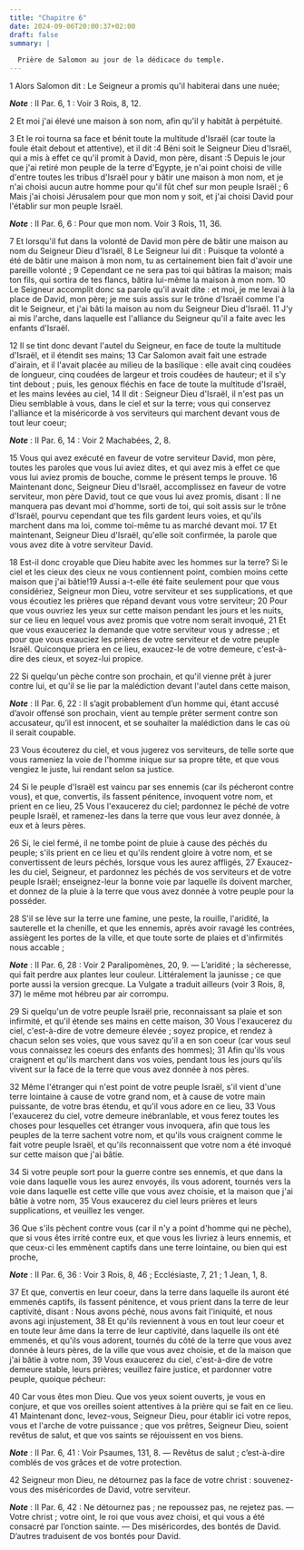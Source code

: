 ```yaml
---
title: "Chapitre 6"
date: 2024-09-06T20:00:37+02:00
draft: false
summary: |
  
  Prière de Salomon au jour de la dédicace du temple.
---
```



1 Alors Salomon dit : Le Seigneur a promis qu'il habiterai dans une nuée;

***Note*** :  II Par. 6, 1 : Voir 3 Rois, 8, 12.

2 Et moi j'ai élevé une maison à son nom, afin qu'il y habitât à perpétuité.


3 Et le roi tourna sa face et bénit toute la multitude d'Israël (car toute la foule était debout et attentive), et il dit :4 Béni soit le Seigneur Dieu d'Israël, qui a mis à effet ce qu'il promit à David, mon père, disant :5 Depuis le jour que j'ai retiré mon peuple de la terre d'Egypte, je n'ai point choisi de ville d'entre toutes les tribus d'Israël pour y bâtir une maison à mon nom, et je n'ai choisi aucun autre homme pour qu'il fût chef sur mon peuple Israël ; 6 Mais j'ai choisi Jérusalem pour que mon nom y soit, et j'ai choisi David pour l'établir sur mon peuple Israël.

***Note*** :  II Par. 6, 6 : Pour que mon nom. Voir 3 Rois, 11, 36.

7 Et lorsqu'il fut dans la volonté de David mon père de bâtir une maison au nom du Seigneur Dieu d'Israël, 8 Le Seigneur lui dit : Puisque ta volonté a été de bâtir une maison à mon nom, tu as certainement bien fait d'avoir une pareille volonté ; 9 Cependant ce ne sera pas toi qui bâtiras la maison; mais ton fils, qui sortira de tes flancs, bâtira lui-même la maison à mon nom. 10 Le Seigneur accomplit donc sa parole qu'il avait dite : et moi, je me levai à la place de David, mon père; je me suis assis sur le trône d'Israël comme l'a dit le Seigneur, et j'ai bâti la maison au nom du Seigneur Dieu d'Israël. 11 J'y ai mis l'arche, dans laquelle est l'alliance du Seigneur qu'il a faite avec les enfants d'Israël.


12 Il se tint donc devant l'autel du Seigneur, en face de toute la multitude d'Israël, et il étendit ses mains; 13 Car Salomon avait fait une estrade d'airain, et il l'avait placée au milieu de la basilique : elle avait cinq coudées de longueur, cinq coudées de largeur et trois coudées de hauteur; et il s'y tint debout ; puis, les genoux fléchis en face de toute la multitude d'Israël, et les mains levées au ciel, 14 Il dit : Seigneur Dieu d'Israël, il n'est pas un Dieu semblable à vous, dans le ciel et sur la terre; vous qui conservez l'alliance et la miséricorde à vos serviteurs qui marchent devant vous de tout leur coeur;

***Note*** :  II Par. 6, 14 : Voir 2 Machabées, 2, 8.

15 Vous qui avez exécuté en faveur de votre serviteur David, mon père, toutes les paroles que vous lui aviez dites, et qui avez mis à effet ce que vous lui aviez promis de bouche, comme le présent temps le prouve. 16 Maintenant donc, Seigneur Dieu d'Israël, accomplissez en faveur de votre serviteur, mon père David, tout ce que vous lui avez promis, disant : Il ne manquera pas devant moi d'homme, sorti de toi, qui soit assis sur le trône d'Israël, pourvu cependant que tes fils gardent leurs voies, et qu'ils marchent dans ma loi, comme toi-même tu as marché devant moi. 17 Et maintenant, Seigneur Dieu d'Israël, qu'elle soit confirmée, la parole que vous avez dite à votre serviteur David.


18 Est-il donc croyable que Dieu habite avec les hommes sur la terre? Si le ciel et les cieux des cieux ne vous contiennent point, combien moins cette maison que j'ai bâtie!19 Aussi a-t-elle été faite seulement pour que vous considériez, Seigneur mon Dieu, votre serviteur et ses supplications, et que vous écoutiez les prières que répand devant vous votre serviteur; 20 Pour que vous ouvriez les yeux sur cette maison pendant les jours et les nuits, sur ce lieu en lequel vous avez promis que votre nom serait invoqué, 21 Et que vous exauceriez la demande que votre serviteur vous y adresse ; et pour que vous exauciez les prières de votre serviteur et de votre peuple Israël. Quiconque priera en ce lieu, exaucez-le de votre demeure, c'est-à-dire des cieux, et soyez-lui propice.


22 Si quelqu'un pèche contre son prochain, et qu'il vienne prêt à jurer contre lui, et qu'il se lie par la malédiction devant l'autel dans cette maison,

***Note*** :  II Par. 6, 22 : Il s’agit probablement d’un homme qui, étant accusé d’avoir offensé son prochain, vient au temple prêter serment contre son accusateur, qu’il est innocent, et se souhaiter la malédiction dans le cas où il serait coupable.

23 Vous écouterez du ciel, et vous jugerez vos serviteurs, de telle sorte que vous rameniez la voie de l'homme inique sur sa propre tête, et que vous vengiez le juste, lui rendant selon sa justice.


24 Si le peuple d'Israël est vaincu par ses ennemis (car ils pécheront contre vous), et que, convertis, ils fassent pénitence, invoquent votre nom, et prient en ce lieu, 25 Vous l'exaucerez du ciel; pardonnez le péché de votre peuple Israël, et ramenez-les dans la terre que vous leur avez donnée, à eux et à leurs pères.


26 Si, le ciel fermé, il ne tombe point de pluie à cause des péchés du peuple; s'ils prient en ce lieu et qu'ils rendent gloire à votre nom, et se convertissent de leurs péchés, lorsque vous les aurez affligés, 27 Exaucez-les du ciel, Seigneur, et pardonnez les péchés de vos serviteurs et de votre peuple Israël; enseignez-leur la bonne voie par laquelle ils doivent marcher, et donnez de la pluie à la terre que vous avez donnée à votre peuple pour la posséder.


28 S'il se lève sur la terre une famine, une peste, la rouille, l'aridité, la sauterelle et la chenille, et que les ennemis, après avoir ravagé les contrées, assiègent les portes de la ville, et que toute sorte de plaies et d'infirmités nous accable ;

***Note*** :  II Par. 6, 28 : Voir 2 Paralipomènes, 20, 9. ― L’aridité ; la sécheresse, qui fait perdre aux plantes leur couleur. Littéralement la jaunisse ; ce que porte aussi la version grecque. La Vulgate a traduit ailleurs (voir 3 Rois, 8, 37) le même mot hébreu par air corrompu.

29 Si quelqu'un de votre peuple Israël prie, reconnaissant sa plaie et son infirmité, et qu'il étende ses mains en cette maison, 30 Vous l'exaucerez du ciel, c'est-à-dire de votre demeure élevée ; soyez propice, et rendez à chacun selon ses voies, que vous savez qu'il a en son coeur (car vous seul vous connaissez les coeurs des enfants des hommes); 31 Afin qu'ils vous craignent et qu'ils marchent dans vos voies, pendant tous les jours qu'ils vivent sur la face de la terre que vous avez donnée à nos pères.


32 Même l'étranger qui n'est point de votre peuple Israël, s'il vient d'une terre lointaine à cause de votre grand nom, et à cause de votre main puissante, de votre bras étendu, et qu'il vous adore en ce lieu, 33 Vous l'exaucerez du ciel, votre demeure inébranlable, et vous ferez toutes les choses pour lesquelles cet étranger vous invoquera, afin que tous les peuples de la terre sachent votre nom, et qu'ils vous craignent comme le fait votre peuple Israël, et qu'ils reconnaissent que votre nom a été invoqué sur cette maison que j'ai bâtie.


34 Si votre peuple sort pour la guerre contre ses ennemis, et que dans la voie dans laquelle vous les aurez envoyés, ils vous adorent, tournés vers la voie dans laquelle est cette ville que vous avez choisie, et la maison que j'ai bâtie à votre nom, 35 Vous exaucerez du ciel leurs prières et leurs supplications, et veuillez les venger.


36 Que s'ils pèchent contre vous (car il n'y a point d'homme qui ne pèche), que si vous êtes irrité contre eux, et que vous les livriez à leurs ennemis, et que ceux-ci les emmènent captifs dans une terre lointaine, ou bien qui est proche,

***Note*** :  II Par. 6, 36 : Voir 3 Rois, 8, 46 ; Ecclésiaste, 7, 21 ; 1 Jean, 1, 8.

37 Et que, convertis en leur coeur, dans la terre dans laquelle ils auront été emmenés captifs, ils fassent pénitence, et vous prient dans la terre de leur captivité, disant : Nous avons péché, nous avons fait l'iniquité, et nous avons agi injustement, 38 Et qu'ils reviennent à vous en tout leur coeur et en toute leur âme dans la terre de leur captivité, dans laquelle ils ont été emmenés, et qu'ils vous adorent, tournés du côté de la terre que vous avez donnée à leurs pères, de la ville que vous avez choisie, et de la maison que j'ai bâtie à votre nom, 39 Vous exaucerez du ciel, c'est-à-dire de votre demeure stable, leurs prières; veuillez faire justice, et pardonner votre peuple, quoique pécheur:


40 Car vous êtes mon Dieu. Que vos yeux soient ouverts, je vous en conjure, et que vos oreilles soient attentives à la prière qui se fait en ce lieu. 41 Maintenant donc, levez-vous, Seigneur Dieu, pour établir ici votre repos, vous et l'arche de votre puissance ; que vos prêtres, Seigneur Dieu, soient revêtus de salut, et que vos saints se réjouissent en vos biens.

***Note*** :  II Par. 6, 41 : Voir Psaumes, 131, 8. ― Revêtus de salut ; c’est-à-dire comblés de vos grâces et de votre protection.

42 Seigneur mon Dieu, ne détournez pas la face de votre christ : souvenez-vous des miséricordes de David, votre serviteur.

***Note*** :  II Par. 6, 42 : Ne détournez pas ; ne repoussez pas, ne rejetez pas. ― Votre christ ; votre oint, le roi que vous avez choisi, et qui vous a été consacré par l’onction sainte. ― Des miséricordes, des bontés de David. D’autres traduisent de vos bontés pour David.

